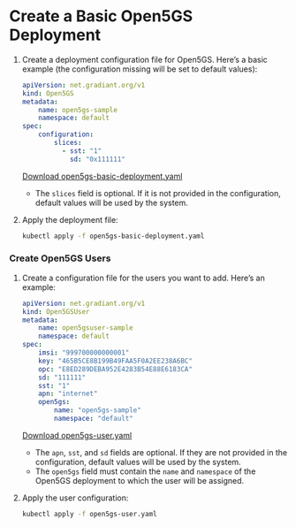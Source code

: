 # Create a Basic Open5GS Deployment

1. Create a deployment configuration file for Open5GS. Here’s a basic example (the configuration missing will be set to default values):

    ``` yaml
    apiVersion: net.gradiant.org/v1
    kind: Open5GS
    metadata:
        name: open5gs-sample
        namespace: default
    spec:
        configuration:
            slices:
              - sst: "1"
                sd: "0x111111"
    ```
    <a href="https://gradiant.github.io/open5gs-operator/docs/basic-deployment/open5gs-basic-deployment.yaml" class="download-button" download>Download open5gs-basic-deployment.yaml</a>

    - The `slices` field is optional. If it is not provided in the configuration, default values will be used by the system.

2. Apply the deployment file:

   ``` bash
   kubectl apply -f open5gs-basic-deployment.yaml
   ```

### Create Open5GS Users

1. Create a configuration file for the users you want to add. Here’s an example:

    ```yaml
    apiVersion: net.gradiant.org/v1
    kind: Open5GSUser
    metadata:
        name: open5gsuser-sample
        namespace: default
    spec:
        imsi: "999700000000001"
        key: "465B5CE8B199B49FAA5F0A2EE238A6BC"
        opc: "E8ED289DEBA952E4283B54E88E6183CA"
        sd: "111111"
        sst: "1"
        apn: "internet"
        open5gs:
            name: "open5gs-sample"
            namespace: "default"
    ```
    <a href="https://gradiant.github.io/open5gs-operator/docs/basic-deployment/open5gs-user.yaml" class="download-button" download>Download open5gs-user.yaml</a>

    - The `apn`, `sst`, and `sd` fields are optional. If they are not provided in the configuration, default values will be used by the system.
    - The `open5gs` field must contain the `name` and `namespace` of the Open5GS deployment to which the user will be assigned.

2. Apply the user configuration:

   ``` bash
   kubectl apply -f open5gs-user.yaml
   ```
